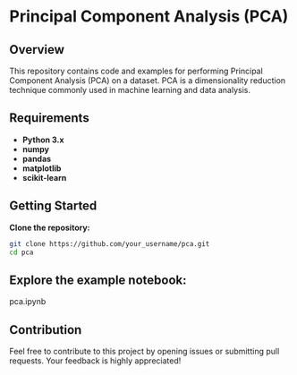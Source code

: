 # Principal Component Analysis (PCA)

## Overview

This repository contains code and examples for performing Principal Component Analysis (PCA) on a dataset. PCA is a dimensionality reduction technique commonly used in machine learning and data analysis.

## Requirements

- **Python 3.x**
- **numpy**
- **pandas**
- **matplotlib**
- **scikit-learn**

## Getting Started

 **Clone the repository:**

   ```bash
   git clone https://github.com/your_username/pca.git
   cd pca
   ```
## Explore the example notebook:

pca.ipynb

## Contribution

Feel free to contribute to this project by opening issues or submitting pull requests. Your feedback is highly appreciated!
   
